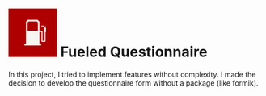 # ![](./public/assets/images/fueled-logo.svg) Fueled Questionnaire

In this project, I tried to implement features without complexity.
I made the decision to develop the questionnaire form without a package (like formik).
